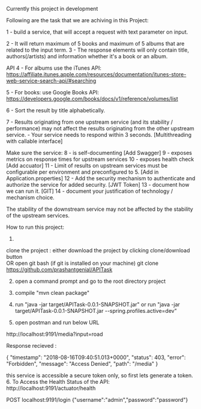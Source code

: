Currently this project in development 

Following are the task that we are achiving in this Project:

1 - build a service, that will accept a request with text parameter on input.

2 - It will return maximum of 5 books and maximum of 5 albums that are related to the input term. 
3 - The response elements will only contain title, authors(/artists) and information whether it's a book or an album.

API
4 - For albums use the iTunes API: https://affiliate.itunes.apple.com/resources/documentation/itunes-store-web-service-search-api/#searching

5 - For books: use Google Books API: https://developers.google.com/books/docs/v1/reference/volumes/list
 
6 - Sort the result by title alphabetically.

7 - Results originating from one upstream service (and its stability / performance) may not affect the results originating from the other upstream service.
	 - Your service needs to respond within 3 seconds. [Multithreading with callable interface]
 
Make sure the service:
8 - is self-documenting [Add Swagger]
9 - exposes metrics on response times for upstream services
10 - exposes health check [Add accuator]
11 - Limit of results on upstream services must be configurable per environment and preconfigured to 5. [Add in Application.properties]
12 - Add the security mechanism to authenticate and authorize the service for added security. [JWT Token]
13 - document how we can run it. [GIT]
14 - document your justification of technology / mechanism choice.


The stability of the downstream service may not be affected by the stability of the upstream services.

How to run this project:

1.
clone the project : either download the project by clicking clone/download button  
OR open git bash (if git is installed on your machine) git clone https://github.com/prashantgenial/APITask

2. open a command prompt and go to the root directory project
3. compile "mvn clean package"
4. run "java -jar target/APITask-0.0.1-SNAPSHOT.jar"
or
run "java -jar target/APITask-0.0.1-SNAPSHOT.jar --spring.profiles.active=dev"

6. open postman and run below URL

http://localhost:9191/media?input=road

Response recieved :

{
    "timestamp": "2018-08-16T09:40:51.013+0000",
    "status": 403,
    "error": "Forbidden",
    "message": "Access Denied",
    "path": "/media"
}

this service is accessible a secure token only, so first lets generate a token.
6.
To Access the Health Status of the API:
http://localhost:9191/actuator/health

POST localhost:9191/login
{"username":"admin","password":"password"} 

